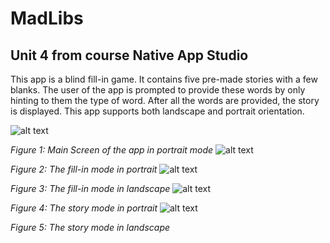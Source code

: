 # MadLibs
## Unit 4 from course Native App Studio

This app is a blind fill-in game. It contains five pre-made stories with a few blanks. The user of the app
is prompted to provide these words by only hinting to them the type of word. After all the words are 
provided, the story is displayed.
This app supports both landscape and portrait orientation.

![alt text](https://github.com/corne12345/MadLibs/blob/master/doc/Screenshot_20181121-160710_Mad%20Libs.jpg)

_Figure 1: Main Screen of the app in portrait mode_ 
![alt text](https://github.com/corne12345/MadLibs/blob/master/doc/Screenshot_20181121-160828_Mad%20Libs.jpg)

_Figure 2: The fill-in mode in portrait_
![alt text](https://github.com/corne12345/MadLibs/blob/master/doc/Screenshot_20181121-160902_Mad%20Libs.jpg)

_Figure 3: The fill-in mode in landscape_
![alt text](https://github.com/corne12345/MadLibs/blob/master/doc/Screenshot_20181121-160953_Mad%20Libs.jpg)

_Figure 4: The story mode in portrait_
![alt text](https://github.com/corne12345/MadLibs/blob/master/doc/Screenshot_20181121-161005_Mad%20Libs.jpg)

_Figure 5: The story mode in landscape_
